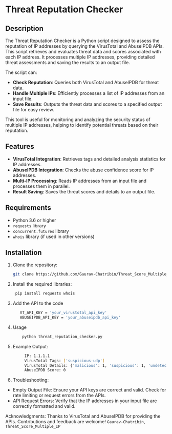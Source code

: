 # Threat Reputation Checker

## Description

The Threat Reputation Checker is a Python script designed to assess the reputation of IP addresses by querying the VirusTotal and AbuseIPDB APIs. This script retrieves and evaluates threat data and scores associated with each IP address. It processes multiple IP addresses, providing detailed threat assessments and saving the results to an output file.

The script can:
- **Check Reputation**: Queries both VirusTotal and AbuseIPDB for threat data.
- **Handle Multiple IPs**: Efficiently processes a list of IP addresses from an input file.
- **Save Results**: Outputs the threat data and scores to a specified output file for easy review.

This tool is useful for monitoring and analyzing the security status of multiple IP addresses, helping to identify potential threats based on their reputation.

## Features

- **VirusTotal Integration**: Retrieves tags and detailed analysis statistics for IP addresses.
- **AbuseIPDB Integration**: Checks the abuse confidence score for IP addresses.
- **Multi-IP Processing**: Reads IP addresses from an input file and processes them in parallel.
- **Result Saving**: Saves the threat scores and details to an output file.

## Requirements

- Python 3.6 or higher
- `requests` library
- `concurrent.futures` library
- `whois` library (if used in other versions)

## Installation

1. Clone the repository:

   ```bash
   git clone https://github.com/Gaurav-Chatribin/Threat_Score_Multiple_IP.git


2. Install the required libraries:

   ```bash
    pip install requests whois


4. Add the API to the code
   
   ```bash
      VT_API_KEY = 'your_virustotal_api_key'
      ABUSEIPDB_API_KEY = 'your_abuseipdb_api_key'

5. Usage
   
   ```bash
       python threat_reputation_checker.py

6. Example Output:
   
   ```bash
        IP: 1.1.1.1
        VirusTotal Tags: ['suspicious-udp']
        VirusTotal Details: {'malicious': 1, 'suspicious': 1, 'undetected': 27, 'harmless': 64, 'timeout': 0}
        AbuseIPDB Score: 0

7. Troubleshooting:
- Empty Output File: Ensure your API keys are correct and valid. Check for rate limiting or request errors from the APIs.
- API Request Errors: Verify that the IP addresses in your input file are correctly formatted and valid.


Acknowledgments:
Thanks to VirusTotal and AbuseIPDB for providing the APIs.
Contributions and feedback are welcome!
`Gaurav-Chatribin`, `Threat_Score_Multiple_IP`



